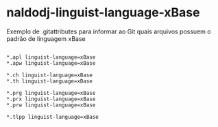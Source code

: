 # naldodj-linguist-language-xBase
Exemplo de .gitattributes para informar ao Git quais arquivos possuem o padrão de linguagem xBase

```.gitattributes

*.apl linguist-language=xBase
*.apw linguist-language=xBase

*.ch linguist-language=xBase
*.th linguist-language=xBase

*.prg linguist-language=xBase
*.prx linguist-language=xBase
*.prw linguist-language=xBase

*.tlpp linguist-language=xBase

```
